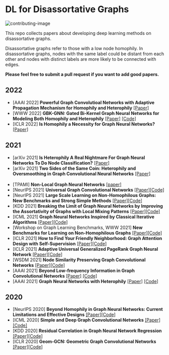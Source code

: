 # DL for Disassortative Graphs
![contributing-image](https://img.shields.io/badge/contributions-welcome-brightgreen.svg?style=flat)

This repo collects papers about developing deep learning methods on disassortative graphs.

Disassortative graphs refer to those with a low node homophily. In disassortative graphs, nodes with the same label could be distant from each other and nodes with distinct labels are more likely to be connected with edges.

**Please feel free to submit a pull request if you want to add good papers.**

2022
----
* [AAAI 2022] **Powerful Graph Convolutioal Networks with Adaptive Propagation Mechanism for Homophily and Heterophily** [[Paper]](https://arxiv.org/abs/2112.13562) 
* [WWW 2022] **GBK-GNN: Gated Bi-Kernel Graph Neural Networks for Modeling Both Homophily and Heterophily** [[Paper]](https://arxiv.org/abs/2110.15777) [[Code]](https://github.com/Xzh0u/GBK-GNN)
* [ICLR 2022] **Is Homophily a Necessity for Graph Neural Networks?** [[Paper]](https://openreview.net/forum?id=ucASPPD9GKN) 


2021
----
* [arXiv 2021] **Is Heterophily A Real Nightmare For Graph Neural Networks To Do Node Classification?** [[Paper]](https://arxiv.org/abs/2109.05641)
* [arXiv 2021] **Two Sides of the Same Coin: Heterophily and Oversmoothing in Graph Convolutional Neural Networks** [[Paper]](https://arxiv.org/abs/2102.06462v2)
<br/><br/>
* [TPAMI] **Non-Local Graph Neural Networks** [[paper]](https://arxiv.org/abs/2005.14612)
* [NeurIPS 2021] **Universal Graph Convolutional Networks** [[Paper]](https://openreview.net/forum?id=MSXDyfli9vy)[[Code]](https://github.com/jindi-tju/U-GCN)
* [NeurIPS 2021] **Large Scale Learning on Non-Homophilous Graphs: New Benchmarks and Strong Simple Methods** [[Paper]](https://arxiv.org/abs/2110.14446)[[Code]](https://github.com/CUAI/Non-Homophily-Large-Scale)
* [KDD 2021] **Breaking the Limit of Graph Neural Networks by Improving the Assortativity of Graphs with Local Mixing Patterns** [[Paper]](https://dl.acm.org/doi/abs/10.1145/3447548.3467373)[[Code]](https://github.com/susheels/gnns-and-local-assortativity)
* [ICML 2021] **Graph Neural Networks Inspired by Classical Iterative Algorithms** [[Paper]](https://arxiv.org/abs/2103.06064)[[Code]](https://github.com/FFTYYY/TWIRLS)
* [Workshop on Graph Learning Benchmarks, WWW 2021] **New Benchmarks for Learning on Non-Homophilous Graphs** [[Paper]](https://graph-learning-benchmarks.github.io/assets/papers/Non_Homophilous_Camera_Ready.pdf)[[Code]](https://github.com/CUAI/Non-Homophily-Benchmarks)
* [ICLR 2021] **How to Find Your Friendly Neighborhood: Graph Attention Design with Self-Supervision** [[Paper]](https://openreview.net/forum?id=Wi5KUNlqWty)[[Code]](https://github.com/dongkwan-kim/SuperGAT)
* [ICLR 2021] **Adaptive Universal Generalized PageRank Graph Neural Network** [[Paper]](https://openreview.net/forum?id=n6jl7fLxrP)[[Code]](https://github.com/jianhao2016/GPRGNN)
* [WSDM 2021] **Node Similarity Preserving Graph Convolutional Networks** [[Paper]](https://arxiv.org/abs/2011.09643)[[Code]](https://github.com/ChandlerBang/SimP-GCN)
* [AAAI 2021] **Beyond Low-frequency Information in Graph Convolutional Networks** [[Paper]](https://arxiv.org/abs/2101.00797) [[Code]](https://github.com/bdy9527/FAGCN)
* [AAAI 2021] **Graph Neural Networks with Heterophily** [[Paper]](https://arxiv.org/abs/2009.13566) [[Code]](https://github.com/GemsLab/CPGNN)

2020
----
* [NeurIPS 2020] **Beyond Homophily in Graph Neural Networks: Current Limitations and Effective Designs** [[Paper]](https://arxiv.org/abs/2006.11468)[[Code]](https://github.com/GemsLab/H2GCN)
* [ICML 2020] **Simple and Deep Graph Convolutional Networks** [[Paper]](https://arxiv.org/abs/2007.02133)[[Code]](https://github.com/chennnM/GCNII)
* [KDD 2020] **Residual Correlation in Graph Neural Network Regression** [[Paper]](https://arxiv.org/abs/2002.08274)[[Code]](https://github.com/000Justin000/gnn-residual-correlation)
* [ICLR 2020] **Geom-GCN: Geometric Graph Convolutional Networks** [[Paper]](https://openreview.net/forum?id=S1e2agrFvS)[[Code]](https://github.com/graphdml-uiuc-jlu/geom-gcn)
